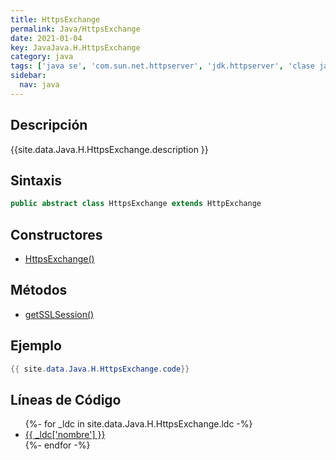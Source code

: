 ```yaml
---
title: HttpsExchange
permalink: Java/HttpsExchange
date: 2021-01-04
key: JavaJava.H.HttpsExchange
category: java
tags: ['java se', 'com.sun.net.httpserver', 'jdk.httpserver', 'clase java', 'Java 1.6']
sidebar: 
  nav: java
---
```


## Descripción
{{site.data.Java.H.HttpsExchange.description }}

## Sintaxis
~~~java
public abstract class HttpsExchange extends HttpExchange
~~~

## Constructores
* [HttpsExchange()](/Java/HttpsExchange/HttpsExchange/)

## Métodos
* [getSSLSession()](/Java/HttpsExchange/getSSLSession)

## Ejemplo
~~~java
{{ site.data.Java.H.HttpsExchange.code}}
~~~

## Líneas de Código
<ul>
{%- for _ldc in site.data.Java.H.HttpsExchange.ldc -%}
   <li>
       <a href="{{_ldc['url'] }}">{{ _ldc['nombre'] }}</a>
   </li>
{%- endfor -%}
</ul>
